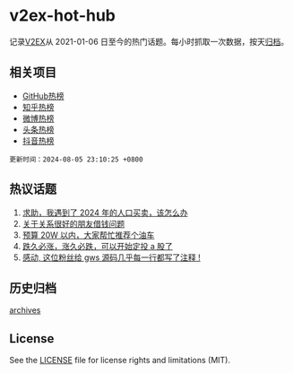 # v2ex-hot-hub

 记录[V2EX](https://www.v2ex.com/)从 2021-01-06 日至今的热门话题。每小时抓取一次数据，按天[归档](archives)。
 
 ## 相关项目

- [GitHub热榜](https://github.com/lonnyzhang423/github-hot-hub)
- [知乎热榜](https://github.com/lonnyzhang423/zhihu-hot-hub)
- [微博热榜](https://github.com/lonnyzhang423/weibo-hot-hub)
- [头条热榜](https://github.com/lonnyzhang423/toutiao-hot-hub)
- [抖音热榜](https://github.com/lonnyzhang423/douyin-hot-hub)


 `更新时间：2024-08-05 23:10:25 +0800`

## 热议话题

1. [求助，我遇到了 2024 年的人口买卖，该怎么办](https://www.v2ex.com/t/1062589)
1. [关于关系很好的朋友借钱问题](https://www.v2ex.com/t/1062535)
1. [预算 20W 以内，大家帮忙推荐个油车](https://www.v2ex.com/t/1062588)
1. [跌久必涨，涨久必跌，可以开始定投 a 股了](https://www.v2ex.com/t/1062565)
1. [感动, 这位粉丝给 gws 源码几乎每一行都写了注释 !](https://www.v2ex.com/t/1062520)

## 历史归档

[archives](archives)

## License

See the [LICENSE](LICENSE) file for license rights and limitations (MIT).
